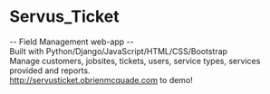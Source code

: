 # Servus_Ticket
-- Field Management web-app -- <br>
Built with Python/Django/JavaScript/HTML/CSS/Bootstrap <br>
Manage customers, jobsites, tickets, users, service types, services provided and reports.<br>
http://servusticket.obrienmcquade.com to demo!
